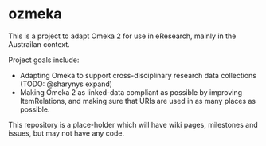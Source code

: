 # ozmeka
This is a project to adapt Omeka 2 for use in eResearch, mainly in the Austrailan context. 

Project goals include:
* Adapting Omeka to support cross-disciplinary research data collections (TODO: @sharynys expand)
* Making Omeka 2 as linked-data compliant as possible by improving ItemRelations, and making sure that URIs are used in as many places as possible.

This repository is a place-holder which will have wiki pages, milestones and issues, but may not have any code.

